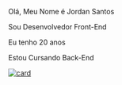 Olá, Meu Nome é Jordan Santos

Sou Desenvolvedor Front-End

Eu tenho 20 anos

Estou Cursando Back-End

[![card](https://github-readme-stats.vercel.app/api?username=JordanSantos0502&theme=default)](https://github.com/anuraghazra/github-readme-stats)
